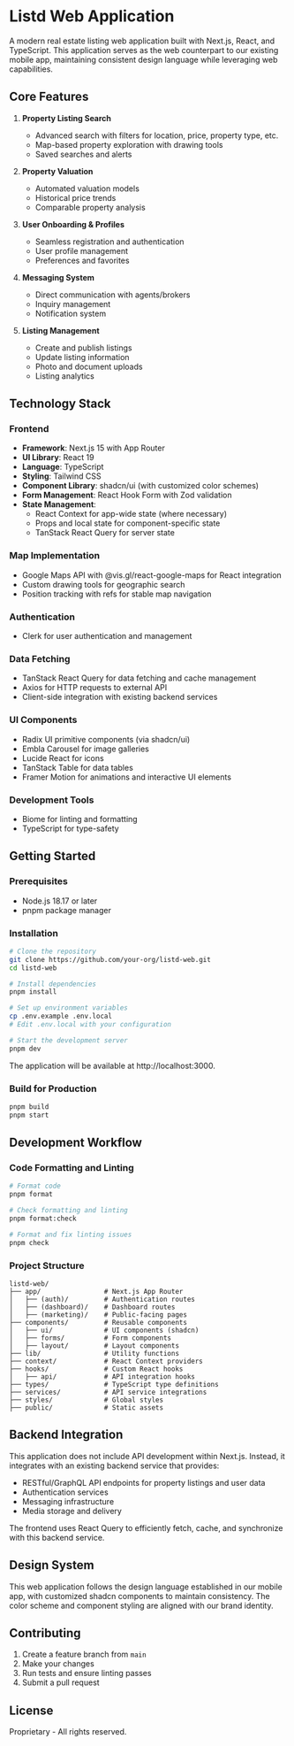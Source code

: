 # Listd Web Application

A modern real estate listing web application built with Next.js, React, and TypeScript. This application serves as the web counterpart to our existing mobile app, maintaining consistent design language while leveraging web capabilities.

## Core Features

1. **Property Listing Search**
   - Advanced search with filters for location, price, property type, etc.
   - Map-based property exploration with drawing tools
   - Saved searches and alerts

2. **Property Valuation**
   - Automated valuation models
   - Historical price trends
   - Comparable property analysis

3. **User Onboarding & Profiles**
   - Seamless registration and authentication
   - User profile management
   - Preferences and favorites

4. **Messaging System**
   - Direct communication with agents/brokers
   - Inquiry management
   - Notification system

5. **Listing Management**
   - Create and publish listings
   - Update listing information
   - Photo and document uploads
   - Listing analytics

## Technology Stack

### Frontend
- **Framework**: Next.js 15 with App Router
- **UI Library**: React 19
- **Language**: TypeScript
- **Styling**: Tailwind CSS
- **Component Library**: shadcn/ui (with customized color schemes)
- **Form Management**: React Hook Form with Zod validation
- **State Management**: 
  - React Context for app-wide state (where necessary)
  - Props and local state for component-specific state
  - TanStack React Query for server state

### Map Implementation
- Google Maps API with @vis.gl/react-google-maps for React integration
- Custom drawing tools for geographic search
- Position tracking with refs for stable map navigation

### Authentication
- Clerk for user authentication and management

### Data Fetching
- TanStack React Query for data fetching and cache management
- Axios for HTTP requests to external API
- Client-side integration with existing backend services

### UI Components
- Radix UI primitive components (via shadcn/ui)
- Embla Carousel for image galleries
- Lucide React for icons
- TanStack Table for data tables
- Framer Motion for animations and interactive UI elements

### Development Tools
- Biome for linting and formatting
- TypeScript for type-safety

## Getting Started

### Prerequisites
- Node.js 18.17 or later
- pnpm package manager

### Installation

```bash
# Clone the repository
git clone https://github.com/your-org/listd-web.git
cd listd-web

# Install dependencies
pnpm install

# Set up environment variables
cp .env.example .env.local
# Edit .env.local with your configuration

# Start the development server
pnpm dev
```

The application will be available at http://localhost:3000.

### Build for Production

```bash
pnpm build
pnpm start
```

## Development Workflow

### Code Formatting and Linting

```bash
# Format code
pnpm format

# Check formatting and linting
pnpm format:check

# Format and fix linting issues
pnpm check
```

### Project Structure

```
listd-web/
├── app/                # Next.js App Router
│   ├── (auth)/         # Authentication routes
│   ├── (dashboard)/    # Dashboard routes
│   ├── (marketing)/    # Public-facing pages
├── components/         # Reusable components
│   ├── ui/             # UI components (shadcn)
│   ├── forms/          # Form components
│   ├── layout/         # Layout components
├── lib/                # Utility functions
├── context/            # React Context providers
├── hooks/              # Custom React hooks
│   ├── api/            # API integration hooks
├── types/              # TypeScript type definitions
├── services/           # API service integrations
├── styles/             # Global styles
├── public/             # Static assets
```

## Backend Integration

This application does not include API development within Next.js. Instead, it integrates with an existing backend service that provides:

- RESTful/GraphQL API endpoints for property listings and user data
- Authentication services
- Messaging infrastructure
- Media storage and delivery

The frontend uses React Query to efficiently fetch, cache, and synchronize with this backend service.

## Design System

This web application follows the design language established in our mobile app, with customized shadcn components to maintain consistency. The color scheme and component styling are aligned with our brand identity.

## Contributing

1. Create a feature branch from `main`
2. Make your changes
3. Run tests and ensure linting passes
4. Submit a pull request

## License

Proprietary - All rights reserved.
